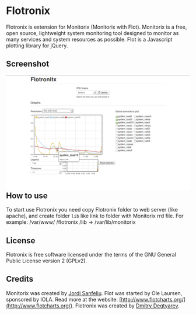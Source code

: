 Flotronix
=========
Flotronix is extension for Monitorix (Monitorix with Flot).
Monitorix is a free, open source, lightweight system monitoring tool designed to monitor as many services and system resources as possible.
Flot is a Javascript plotting library for jQuery.

Screenshot
----------
<div style="float: left"><img src="flotronix.png" /></div>

How to use
----------
To start use Flotronix you need copy Flotronix folder to web server (like apache), and create folder `lib` like link to folder with Monitorix rrd file.
For example:
/var/www/
		/flotronix
		/lib -> /var/lib/monitorix

License
-------
Flotronix is free software licensed under the terms of the GNU General Public License version 2 (GPLv2).

Credits
-------
Monitorix was created by [Jordi Sanfeliu](http://www.fibranet.cat).
Flot was started by Ole Laursen, sponsored by IOLA. Read more at the website: [http://www.flotcharts.org/](http://www.flotcharts.org/).
Flotronix was created by [Dmitry Degtyarev](mailto:degtyarev.dm@gmil.com).